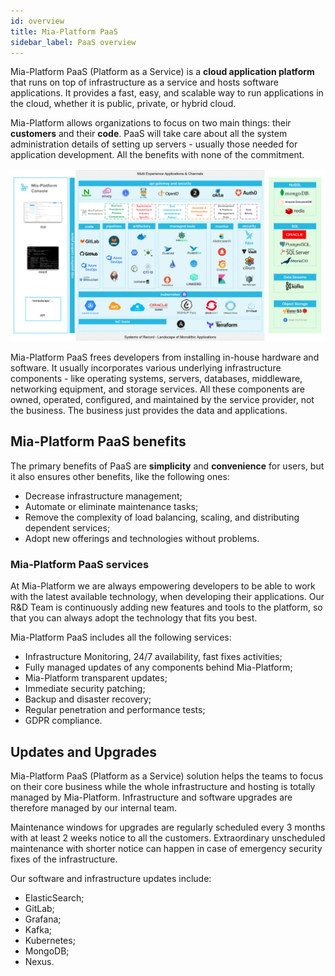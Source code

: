 ```yaml
---
id: overview
title: Mia-Platform PaaS
sidebar_label: PaaS overview
---
```


Mia-Platform PaaS (Platform as a Service) is a **cloud application platform** that runs on top of infrastructure as a service and hosts software applications. It provides a fast, easy, and scalable way to run applications in the cloud, whether it is public, private, or hybrid cloud.

Mia-Platform allows organizations to focus on two main things: their **customers** and their **code**.
PaaS will take care about all the system administration details of setting up servers - usually those needed for application development. All the benefits with none of the commitment.

![overview](img/paas_overview.png)

Mia-Platform PaaS frees developers from installing in-house hardware and software. It usually incorporates various underlying infrastructure components - like operating systems, servers, databases, middleware, networking equipment, and storage services. All these components are owned, operated, configured, and maintained by the service provider, not the business. The business just provides the data and applications.

## Mia-Platform PaaS benefits  

The primary benefits of PaaS are **simplicity** and **convenience** for users, but it also ensures other benefits, like the following ones:

* Decrease infrastructure management;
* Automate or eliminate maintenance tasks;
* Remove the complexity of load balancing, scaling, and distributing dependent services;
* Adopt new offerings and technologies without problems.

### Mia-Platform PaaS services  

At Mia-Platform we are always empowering developers to be able to work with the latest available technology, when developing their applications. Our R&D Team is continuously adding new features and tools to the platform, so that you can always adopt the technology that fits you best.

Mia-Platform PaaS includes all the following services:

* Infrastructure Monitoring, 24/7 availability, fast fixes activities;
* Fully managed updates of any components behind Mia-Platform;
* Mia-Platform transparent updates;
* Immediate security patching;
* Backup and disaster recovery;
* Regular penetration and performance tests;
* GDPR compliance.

## Updates and Upgrades  

Mia-Platform PaaS (Platform as a Service) solution helps the teams to focus on their core business while the whole infrastructure and hosting is totally managed by Mia-Platform. Infrastructure and software upgrades are therefore managed by our internal team.  

Maintenance windows for upgrades are regularly scheduled every 3 months with at least 2 weeks notice to all the customers. Extraordinary unscheduled maintenance with shorter notice can happen in case of emergency security fixes of the infrastructure.  

Our software and infrastructure updates include:

* ElasticSearch;
* GitLab;
* Grafana;
* Kafka;
* Kubernetes;
* MongoDB;
* Nexus.
